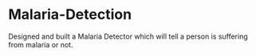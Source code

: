 # Malaria-Detection
Designed and built a Malaria Detector which will tell a person is suffering from malaria or not.
